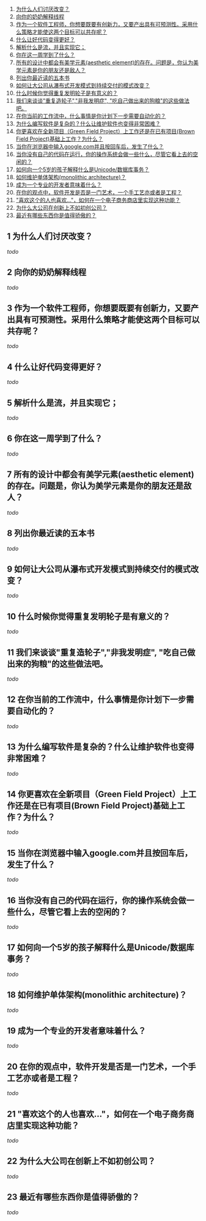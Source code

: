 1. [为什么人们讨厌改变？](#1-wei-shen-me-ren-men-tao-yan-gai-bian)
2. [向你的奶奶解释线程](#2-xiang-ni-de-nai-nai-jie-shi-xian-cheng)
3. [作为一个软件工程师，你想要既要有创新力，又要产出具有可预测性。采用什么策略才能使这两个目标可以共存呢？](#3-zuo-wei-yi-ge-ruan-jian-gong-cheng-shi-ni-xiang-yao-ji-yao-you-chuang-xin-li-you-yao-chan-chu-ju-you-ke-yu-ce-xing-cai-yong-shen-me-ce-lve-cai-neng-shi-zhe-liang-ge-mu-biao-ke-yi-gong-cun-ne)
4. [什么让好代码变得更好？](#4-shen-me-rang-hao-dai-ma-bian-de-geng-hao)
5. [解析什么是流，并且实现它；](#5-jie-xi-shen-me-shi-liu-bing-qie-shi-xian-ta)
6. [你在这一周学到了什么？](#6-ni-zai-zhe-yi-zhou-xue-dao-le-shen-me)
7. [所有的设计中都会有美学元素(aesthetic element)的存在。问题是，你认为美学元素是你的朋友还是敌人？](#7-suo-you-de-she-ji-zhong-du-hui-you-mei-xue-yuan-su-aesthetic-element-de-cun-zai-wen-ti-shi-ni-ren-wei-mei-xue-yuan-su-shi-ni-de-peng-you-hai-shi-di-ren)
8. [列出你最近读的五本书](#8-lie-chu-ni-zui-jin-du-de-wu-ben-shu)
9. [如何让大公司从瀑布式开发模式到持续交付的模式改变？](#9-ru-he-rang-da-gong-si-cong-pu-bu-shi-kai-fa-mo-shi-dao-chi-xu-jiao-fu-de-mo-shi-gai-bian)
10. [什么时候你觉得重复发明轮子是有意义的？](#10-shen-me-shi-hou-ni-jue-de-zhong-fu-fa-ming-lun-zi-shi-you-yi-yi-de)
11. [我们来谈谈"重复造轮子","非我发明症", "吃自己做出来的狗粮"的这些做法吧。](#11-wo-men-lai-tan-tan-zhong-fu-zao-lun-zi-fei-wo-fa-ming-zheng-chi-zi-ji-zuo-chu-lai-de-gou-liang-de-zhe-xie-zuo-fa-ba)
12. [在你当前的工作流中，什么事情是你计划下一步需要自动化的？](#12-zai-ni-dang-qian-de-gong-zuo-liu-zhong-shen-me-shi-qing-shi-ni-ji-hua-xia-yi-bu-xu-yao-zi-dong-hua-de)
13. [为什么编写软件是复杂的？什么让维护软件也变得非常困难？](#13-wei-shen-me-bian-xie-ruan-jian-shi-fu-za-de-shen-me-rang-wei-hu-ruan-jian-ye-bian-de-fei-chang-kun-nan)
14. [你更喜欢在全新项目（Green Field Project）上工作还是在已有项目(Brown Field Project)基础上工作？为什么？](#14-ni-geng-xi-huan-zai-quan-xin-xiang-mu-green-field-project-shang-gong-zuo-hai-shi-zai-yi-you-xiang-mu-brown-field-project-ji-chu-shang-gong-zuo-wei-shen-me)
15. [当你在浏览器中输入google.com并且按回车后，发生了什么？](#15-dang-ni-zai-liu-lan-qi-zhong-shu-ru-googlecom-bing-qie-an-hui-che-hou-fa-sheng-le-shen-me)
16. [当你没有自己的代码在运行，你的操作系统会做一些什么，尽管它看上去的空闲的？](#16-dang-ni-mei-you-zi-ji-de-dai-ma-zai-yun-hang-ni-de-cao-zuo-xi-tong-hui-zuo-yi-xie-shen-me-jin-guan-ta-kan-shang-qu-de-kong-xian-de)
17. [如何向一个5岁的孩子解释什么是Unicode/数据库事务？](#17-ru-he-xiang-yi-ge-5-sui-de-hai-zi-jie-shi-shen-me-shi-unicode-shu-ju-ku-shi-wu)
18. [如何维护单体架构(monolithic architecture)？](#18-ru-he-wei-hu-dan-ti-jia-gou-monolithic-architecture)
19. [成为一个专业的开发者意味着什么？](#19-cheng-wei-yi-ge-zhuan-ye-de-kai-fa-zhe-yi-wei-zhe-shen-me)
20. [在你的观点中，软件开发是否是一门艺术，一个手工艺亦或者是工程？](#20-zai-ni-de-guan-dian-zhong-ruan-jian-kai-fa-shi-fou-shi-yi-men-yi-shu-yi-ge-shou-gong-yi-yi-huo-zhe-shi-gong-cheng)
21. ["喜欢这个的人也喜欢..."，如何在一个电子商务商店里实现这种功能？](#21-xi-huan-zhe-ge-de-ren-ye-xi-huan-ru-he-zai-yi-ge-dian-zi-shang-wu-shang-dian-li-shi-xian-zhe-zhong-gong-neng)
22. [为什么大公司在创新上不如初创公司？](#22-wei-shen-me-da-gong-si-zai-chuang-xin-shang-bu-ru-chu-chuang-gong-si)
23. [最近有哪些东西你是值得骄傲的？](#23-zui-jin-you-na-xie-dong-xi-ni-shi-zhi-de-jiao-ao-de)

## 1 为什么人们讨厌改变？
*todo*
## 2 向你的奶奶解释线程
*todo*
## 3 作为一个软件工程师，你想要既要有创新力，又要产出具有可预测性。采用什么策略才能使这两个目标可以共存呢？
*todo*
## 4 什么让好代码变得更好？
*todo*
## 5 解析什么是流，并且实现它；
*todo*
## 6 你在这一周学到了什么？
*todo*
## 7 所有的设计中都会有美学元素(aesthetic element)的存在。问题是，你认为美学元素是你的朋友还是敌人？
*todo*
## 8 列出你最近读的五本书
*todo*
## 9 如何让大公司从瀑布式开发模式到持续交付的模式改变？
*todo*
## 10 什么时候你觉得重复发明轮子是有意义的？
*todo*
## 11 我们来谈谈"重复造轮子","非我发明症", "吃自己做出来的狗粮"的这些做法吧。
*todo*
## 12 在你当前的工作流中，什么事情是你计划下一步需要自动化的？
*todo*
## 13 为什么编写软件是复杂的？什么让维护软件也变得非常困难？
*todo*
## 14 你更喜欢在全新项目（Green Field Project）上工作还是在已有项目(Brown Field Project)基础上工作？为什么？
*todo*
## 15 当你在浏览器中输入google.com并且按回车后，发生了什么？
*todo*
## 16 当你没有自己的代码在运行，你的操作系统会做一些什么，尽管它看上去的空闲的？
*todo*
## 17 如何向一个5岁的孩子解释什么是Unicode/数据库事务？
*todo*
## 18 如何维护单体架构(monolithic architecture)？
*todo*
## 19 成为一个专业的开发者意味着什么？
*todo*
## 20 在你的观点中，软件开发是否是一门艺术，一个手工艺亦或者是工程？
*todo*
## 21 "喜欢这个的人也喜欢..."，如何在一个电子商务商店里实现这种功能？
*todo*
## 22 为什么大公司在创新上不如初创公司？
*todo*
## 23 最近有哪些东西你是值得骄傲的？
*todo*
